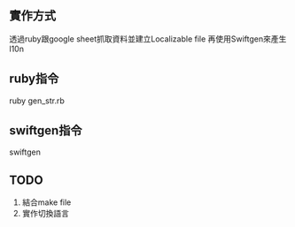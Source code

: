 ## 實作方式
透過ruby跟google sheet抓取資料並建立Localizable file
再使用Swiftgen來產生l10n

## ruby指令
ruby gen_str.rb

## swiftgen指令
swiftgen

## TODO
1. 結合make file
2. 實作切換語言
